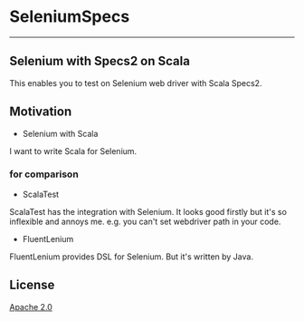 SeleniumSpecs
=============
----
## Selenium with Specs2 on Scala

This enables you to test on Selenium web driver with Scala Specs2.

## Motivation

- Selenium with Scala

I want to write Scala for Selenium.


### for comparison
- ScalaTest

ScalaTest has the integration with Selenium.
It looks good firstly but it's so inflexible and annoys me.
e.g. you can't set webdriver path in your code.

- FluentLenium

FluentLenium provides DSL for Selenium.
But it's written by Java.

## License
[Apache 2.0](http://www.apache.org/licenses/LICENSE-2.0)


